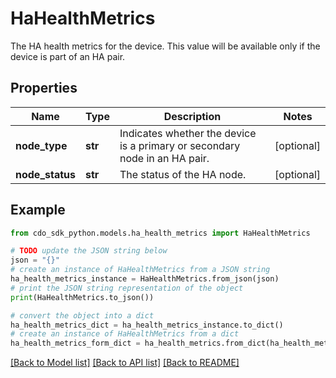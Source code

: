 # HaHealthMetrics

The HA health metrics for the device. This value will be available only if the device is part of an HA pair.

## Properties

Name | Type | Description | Notes
------------ | ------------- | ------------- | -------------
**node_type** | **str** | Indicates whether the device is a primary or secondary node in an HA pair. | [optional] 
**node_status** | **str** | The status of the HA node. | [optional] 

## Example

```python
from cdo_sdk_python.models.ha_health_metrics import HaHealthMetrics

# TODO update the JSON string below
json = "{}"
# create an instance of HaHealthMetrics from a JSON string
ha_health_metrics_instance = HaHealthMetrics.from_json(json)
# print the JSON string representation of the object
print(HaHealthMetrics.to_json())

# convert the object into a dict
ha_health_metrics_dict = ha_health_metrics_instance.to_dict()
# create an instance of HaHealthMetrics from a dict
ha_health_metrics_form_dict = ha_health_metrics.from_dict(ha_health_metrics_dict)
```
[[Back to Model list]](../README.md#documentation-for-models) [[Back to API list]](../README.md#documentation-for-api-endpoints) [[Back to README]](../README.md)


